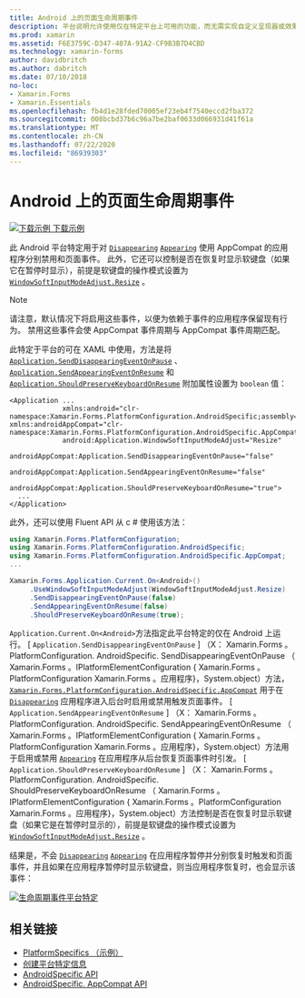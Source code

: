 ```yaml
---
title: Android 上的页面生命周期事件
description: 平台说明允许使用仅在特定平台上可用的功能，而无需实现自定义呈现器或效果。 本文介绍如何使用 Android 平台特定的，该平台可分别禁用应用程序暂停和恢复的消失和显示页事件。
ms.prod: xamarin
ms.assetid: F6E3759C-D347-407A-91A2-CF9B3B7D4CBD
ms.technology: xamarin-forms
author: davidbritch
ms.author: dabritch
ms.date: 07/10/2018
no-loc:
- Xamarin.Forms
- Xamarin.Essentials
ms.openlocfilehash: fb4d1e28fded70005ef23eb4f7540eccd2fba372
ms.sourcegitcommit: 008bcbd37b6c96a7be2baf0633d066931d41f61a
ms.translationtype: MT
ms.contentlocale: zh-CN
ms.lasthandoff: 07/22/2020
ms.locfileid: "86939303"
---
```

# <a name="page-lifecycle-events-on-android"></a>Android 上的页面生命周期事件

[![下载示例](~/media/shared/download.png) 下载示例](https://docs.microsoft.com/samples/xamarin/xamarin-forms-samples/userinterface-platformspecifics)

此 Android 平台特定用于对 [`Disappearing`](xref:Xamarin.Forms.Page.Appearing) [`Appearing`](xref:Xamarin.Forms.Page.Appearing) 使用 AppCompat 的应用程序分别禁用和页面事件。 此外，它还可以控制是否在恢复时显示软键盘（如果它在暂停时显示），前提是软键盘的操作模式设置为 [`WindowSoftInputModeAdjust.Resize`](xref:Xamarin.Forms.PlatformConfiguration.AndroidSpecific.WindowSoftInputModeAdjust.Resize) 。

> [!NOTE]
> 请注意，默认情况下将启用这些事件，以便为依赖于事件的应用程序保留现有行为。 禁用这些事件会使 AppCompat 事件周期与 AppCompat 事件周期匹配。

此特定于平台的可在 XAML 中使用，方法是将 [`Application.SendDisappearingEventOnPause`](xref:Xamarin.Forms.PlatformConfiguration.AndroidSpecific.AppCompat.Application.SendDisappearingEventOnPauseProperty) 、 [`Application.SendAppearingEventOnResume`](xref:Xamarin.Forms.PlatformConfiguration.AndroidSpecific.AppCompat.Application.SendAppearingEventOnResumeProperty) 和 [`Application.ShouldPreserveKeyboardOnResume`](xref:Xamarin.Forms.PlatformConfiguration.AndroidSpecific.AppCompat.Application.ShouldPreserveKeyboardOnResumeProperty) 附加属性设置为 `boolean` 值：

```xaml
<Application ...
             xmlns:android="clr-namespace:Xamarin.Forms.PlatformConfiguration.AndroidSpecific;assembly=Xamarin.Forms.Core"             xmlns:androidAppCompat="clr-namespace:Xamarin.Forms.PlatformConfiguration.AndroidSpecific.AppCompat;assembly=Xamarin.Forms.Core"
             android:Application.WindowSoftInputModeAdjust="Resize"
             androidAppCompat:Application.SendDisappearingEventOnPause="false"
             androidAppCompat:Application.SendAppearingEventOnResume="false"
             androidAppCompat:Application.ShouldPreserveKeyboardOnResume="true">
  ...
</Application>
```

此外，还可以使用 Fluent API 从 c # 使用该方法：

```csharp
using Xamarin.Forms.PlatformConfiguration;
using Xamarin.Forms.PlatformConfiguration.AndroidSpecific;
using Xamarin.Forms.PlatformConfiguration.AndroidSpecific.AppCompat;
...

Xamarin.Forms.Application.Current.On<Android>()
     .UseWindowSoftInputModeAdjust(WindowSoftInputModeAdjust.Resize)
     .SendDisappearingEventOnPause(false)
     .SendAppearingEventOnResume(false)
     .ShouldPreserveKeyboardOnResume(true);
```

`Application.Current.On<Android>`方法指定此平台特定的仅在 Android 上运行。 [ `Application.SendDisappearingEventOnPause` ] （X： Xamarin.Forms 。PlatformConfiguration. AndroidSpecific. SendDisappearingEventOnPause （ Xamarin.Forms 。IPlatformElementConfiguration { Xamarin.Forms 。PlatformConfiguration Xamarin.Forms 。应用程序}，System.object）方法， [`Xamarin.Forms.PlatformConfiguration.AndroidSpecific.AppCompat`](xref:Xamarin.Forms.PlatformConfiguration.AndroidSpecific.AppCompat) 用于在 [`Disappearing`](xref:Xamarin.Forms.Page.Appearing) 应用程序进入后台时启用或禁用触发页面事件。 [ `Application.SendAppearingEventOnResume` ] （X： Xamarin.Forms 。PlatformConfiguration. AndroidSpecific. SendAppearingEventOnResume （ Xamarin.Forms 。IPlatformElementConfiguration { Xamarin.Forms 。PlatformConfiguration Xamarin.Forms 。应用程序}，System.object）方法用于启用或禁用 [`Appearing`](xref:Xamarin.Forms.Page.Appearing) 在应用程序从后台恢复页面事件时引发。 [ `Application.ShouldPreserveKeyboardOnResume` ] （X： Xamarin.Forms 。PlatformConfiguration. AndroidSpecific. ShouldPreserveKeyboardOnResume （ Xamarin.Forms 。IPlatformElementConfiguration { Xamarin.Forms 。PlatformConfiguration Xamarin.Forms 。应用程序}，System.object）方法控制是否在恢复时显示软键盘（如果它是在暂停时显示的），前提是软键盘的操作模式设置为 [`WindowSoftInputModeAdjust.Resize`](xref:Xamarin.Forms.PlatformConfiguration.AndroidSpecific.WindowSoftInputModeAdjust.Resize) 。

结果是，不会 [`Disappearing`](xref:Xamarin.Forms.Page.Appearing) [`Appearing`](xref:Xamarin.Forms.Page.Appearing) 在应用程序暂停并分别恢复时触发和页面事件，并且如果在应用程序暂停时显示软键盘，则当应用程序恢复时，也会显示该事件：

[![生命周期事件平台特定](page-lifecycle-events-images/keyboard-on-resume.png)](page-lifecycle-events-images/keyboard-on-resume-large.png#lightbox "生命周期事件平台特定")

## <a name="related-links"></a>相关链接

- [PlatformSpecifics （示例）](https://docs.microsoft.com/samples/xamarin/xamarin-forms-samples/userinterface-platformspecifics)
- [创建平台特定信息](~/xamarin-forms/platform/platform-specifics/index.md#creating-platform-specifics)
- [AndroidSpecific API](xref:Xamarin.Forms.PlatformConfiguration.AndroidSpecific)
- [AndroidSpecific. AppCompat API](xref:Xamarin.Forms.PlatformConfiguration.AndroidSpecific.AppCompat)
